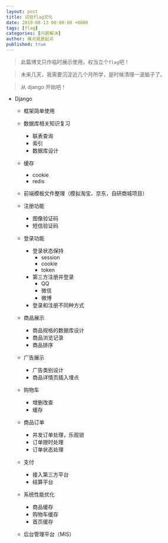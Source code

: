 ```yaml
---
layout: post
title: 试验flag文化
date: 2019-08-13 00:00:00 +0800
tags: [flag]
categories: [问题解决]
author: 痛点就是起点
published: true
---
```


> 此篇博文只作临时展示使用，权当立个`flag`吧！

> 未来几天，我需要沉淀近几个月所学，是时候清理一波脑子了。

> 从 django 开始吧！

* Django
  * 框架简单使用
  
  * 数据库相关知识复习
    * 联表查询
    * 索引
    * 数据库设计
  
  * 缓存
    * cookie
    * redis
  
  * 前端模板文件整理（模拟淘宝、京东，自研商城项目）
  
  * 注册功能
    * 图像验证码
    * 短信验证码
  
  * 登录功能
    * 登录状态保持
      * session
      * cookie
      * token
    * 第三方注册并登录
      * QQ
      * 微信
      * 微博
    * 登录和注册不同种方式
  
  * 商品展示
    * 商品规格的数据库设计
    * 商品浏览记录
    * 商品排序

  * 广告展示
    * 广告类别设计
    * 商品详情页插入埋点

  * 购物车
    * 增删改查
    * 缓存
  
  * 商品订单
    * 并发订单处理，乐观锁
    * 订单限时处理
    * 订单状态处理

  * 支付
    * 接入第三方平台
    * 结算平台

  * 系统性能优化
    * 商品缓存
    * 购物车缓存
    * 首页缓存

  * 后台管理平台（MIS）
